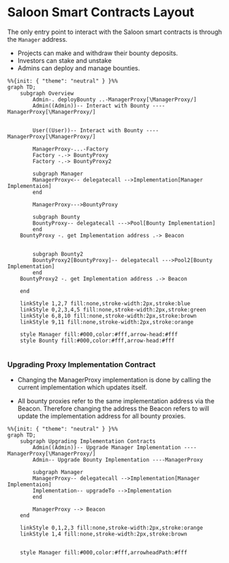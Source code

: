 # Saloon Smart Contracts Layout

The only entry point to interact with the Saloon smart contracts is through the `Manager` address.

- Projects can make and withdraw their bounty deposits.
- Investors can stake and unstake
- Admins can deploy and manage bounties.

```mermaid
%%{init: { "theme": "neutral" } }%%
graph TD;
    subgraph Overview
        Admin-. deployBounty ..-ManagerProxy[\ManagerProxy/]
        Admin((Admin))-- Interact with Bounty ----ManagerProxy[\ManagerProxy/]


        User((User))-- Interact with Bounty ----ManagerProxy[\ManagerProxy/]

        ManagerProxy-...-Factory
        Factory -.-> BountyProxy
        Factory -.-> BountyProxy2

        subgraph Manager
        ManagerProxy<-- delegatecall -->Implementation[Manager Implementaion]
        end

        ManagerProxy--->BountyProxy

        subgraph Bounty
        BountyProxy-- delegatecall --->Pool[Bounty Implementation]
        end
    BountyProxy -. get Implementation address .-> Beacon


        subgraph Bounty2
        BountyProxy2[BountyProxy]-- delegatecall --->Pool2[Bounty Implementation]
        end
    BountyProxy2 -. get Implementation address .-> Beacon

    end

    linkStyle 1,2,7 fill:none,stroke-width:2px,stroke:blue
    linkStyle 0,2,3,4,5 fill:none,stroke-width:2px,stroke:green
    linkStyle 6,8,10 fill:none,stroke-width:2px,stroke:brown
    linkStyle 9,11 fill:none,stroke-width:2px,stroke:orange

    style Manager fill:#000,color:#fff,arrow-head:#fff
    style Bounty fill:#000,color:#fff,arrow-head:#fff


```

### Upgrading Proxy Implementation Contract

- Changing the ManagerProxy implementation is done by calling the current implementation which updates itself.

- All bounty proxies refer to the same implementation address via the Beacon. Therefore changing the address the Beacon refers to will update the implementation address for all bounty proxies.

```mermaid
%%{init: { "theme": "neutral" } }%%
graph TD;
    subgraph Upgrading Implementation Contracts
        Admin((Admin))-- Upgrade Manager Implementation ----ManagerProxy[\ManagerProxy/]
        Admin-- Upgrade Bounty Implementation ----ManagerProxy

        subgraph Manager
        ManagerProxy-- delegatecall -->Implementation[Manager Implementaion]
        Implementation-- upgradeTo -->Implementation
        end

        ManagerProxy --> Beacon
    end

    linkStyle 0,1,2,3 fill:none,stroke-width:2px,stroke:orange
    linkStyle 1,4 fill:none,stroke-width:2px,stroke:brown


    style Manager fill:#000,color:#fff,arrowheadPath:#fff
```
